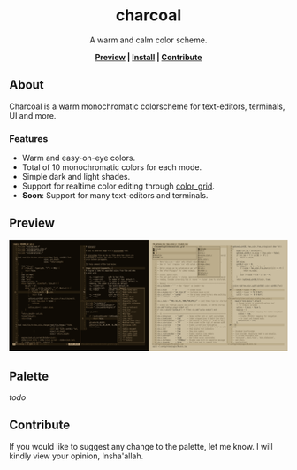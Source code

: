 <div align="center">
    <h1>charcoal</h1>
    <p>A warm and calm color scheme.</p>

**[Preview] | [Install] | [Contribute]**
</div>

[Preview]: https://github.com/mubin6th/charcoal?tab=readme-ov-file#preview
[Install]: https://github.com/mubin6th/charcoal?tab=readme-ov-file#install
[Contribute]: https://github.com/mubin6th/charcoal?tab=readme-ov-file#contribute

## About
Charcoal is a warm monochromatic colorscheme for text-editors, terminals, UI and more.

### Features
- Warm and easy-on-eye colors.
- Total of 10 monochromatic colors for each mode.
- Simple dark and light shades.
- Support for realtime color editing through [color_grid](https://github.com/mubin6th/charcoal/blob/develop/color_grid).
- **Soon**: Support for many text-editors and terminals.

## Preview
<a href="https://github.com/mubin6th/charcoal/blob/develop/readme_resources/preview_neovim_v1.0.0.png?raw=true"><img alt="preview_neovim_v1.0.0.png" src="https://github.com/mubin6th/charcoal/blob/develop/readme_resources/preview_neovim_v1.0.0.png?raw=true"></a>

## Palette
_todo_

## Contribute
If you would like to suggest any change to the palette, let me know. I will kindly view
your opinion, Insha'allah.
